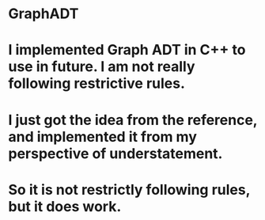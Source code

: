 # GraphADT

# I implemented Graph ADT in C++ to use in future. I am not really following restrictive rules.
# I just got the idea from the reference, and implemented it from my perspective of understatement.
# So it is not restrictly following rules, but it does work.
